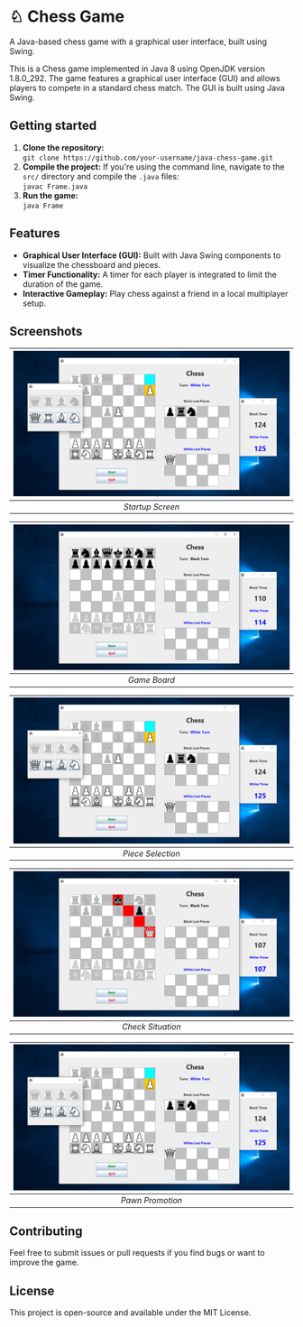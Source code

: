 # &#9816; Chess Game
A Java-based chess game with a graphical user interface, built using Swing.

This is a Chess game implemented in Java 8 using OpenJDK version 1.8.0_292. The game features a graphical user interface (GUI) and allows players to compete in a standard chess match. The GUI is built using Java Swing.

## Getting started

1. **Clone the repository:** <br /> `git clone https://github.com/your-username/java-chess-game.git`
2. **Compile the project:** If you're using the command line, navigate to the `src/` directory and compile the `.java` files: <br />
`javac Frame.java`
3. **Run the game:** <br />
`java Frame`

## Features
- **Graphical User Interface (GUI):** Built with Java Swing components to visualize the chessboard and pieces.
- **Timer Functionality:** A timer for each player is integrated to limit the duration of the game.
- **Interactive Gameplay:** Play chess against a friend in a local multiplayer setup.

## Screenshots

| ![Startup Screen](./screenshots/Pawn%20Promotion.png) | 
|:--:| 
| *Startup Screen* |

| ![Game Board](./screenshots/Game%20Board.png) | 
|:--:| 
| *Game Board* |

| ![Piece Selection](./screenshots/Pawn%20Promotion.png) | 
|:--:| 
| *Piece Selection* |

| ![Check Situation](./screenshots/Check.png) | 
|:--:| 
| *Check Situation* |

| ![Pawn Promotion](./screenshots/Pawn%20Promotion.png) | 
|:--:| 
| *Pawn Promotion* |

## Contributing

Feel free to submit issues or pull requests if you find bugs or want to improve the game.

## License

This project is open-source and available under the MIT License.
